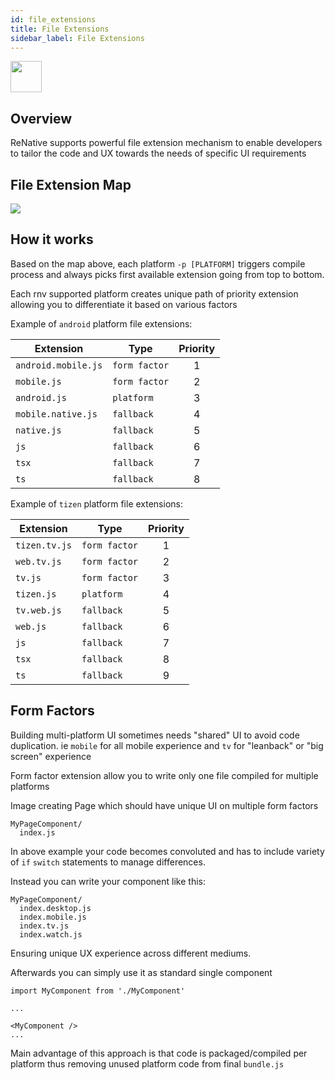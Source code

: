```yaml
---
id: file_extensions
title: File Extensions
sidebar_label: File Extensions
---
```



<img src="https://renative.org/img/ic_file_extensions.png" width=50 height=50 />

## Overview

ReNative supports powerful file extension mechanism to enable developers to tailor the code and UX towards the needs of specific UI requirements

## File Extension Map

<img src="https://renative.org/img/file_extensions.png" />

## How it works

Based on the map above, each platform `-p [PLATFORM]` triggers compile process and always picks first available extension going from top to bottom.

Each rnv supported platform creates unique path of priority extension allowing you to differentiate it based on various factors

Example of `android` platform file extensions:


| Extension | Type    | Priority  |
| --------- | --------- | :-------: |
| `android.mobile.js` | `form factor` | 1 |
| `mobile.js` | `form factor` | 2 |
| `android.js` | `platform` | 3 |
| `mobile.native.js` | `fallback` | 4 |
| `native.js` | `fallback` | 5 |
| `js` | `fallback` | 6 |
| `tsx` | `fallback` | 7 |
| `ts` | `fallback` | 8 |


Example of `tizen` platform file extensions:


| Extension | Type    | Priority  |
| --------- | --------- | :-------: |
| `tizen.tv.js` | `form factor` | 1 |
| `web.tv.js` | `form factor` | 2 |
| `tv.js` | `form factor` | 3 |
| `tizen.js` | `platform` | 4 |
| `tv.web.js` | `fallback` | 5 |
| `web.js` | `fallback` | 6 |
| `js` | `fallback` | 7 |
| `tsx` | `fallback` | 8 |
| `ts` | `fallback` | 9 |


## Form Factors

Building multi-platform UI sometimes needs "shared" UI to avoid code duplication. ie `mobile` for all mobile experience and `tv` for "leanback" or "big screen" experience

Form factor extension allow you to write only one file compiled for multiple platforms

Image creating Page which should have unique UI on multiple form factors

```
MyPageComponent/
  index.js
```

In above example your code becomes convoluted and has to include variety of `if` `switch` statements to manage differences.

Instead you can write your component like this:

```
MyPageComponent/
  index.desktop.js
  index.mobile.js
  index.tv.js
  index.watch.js
```

Ensuring unique UX experience across different mediums.

Afterwards you can simply use it as standard single component

```
import MyComponent from './MyComponent'

...

<MyComponent />
...
```

Main advantage of this approach is that code is packaged/compiled per platform thus removing unused platform code from final `bundle.js`
